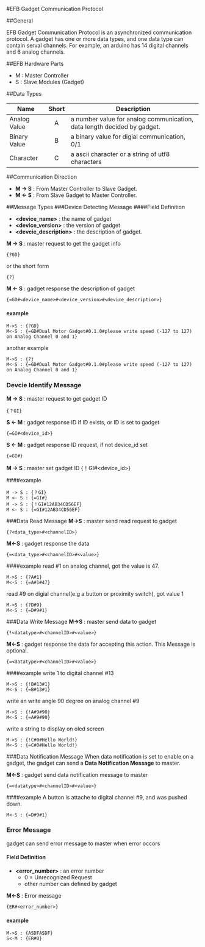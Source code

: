 #EFB Gadget Communication Protocol

##General

EFB Gadget Communication Protocol is an asynchronized communication protocol. A gadget has one or more data types, and one data type can contain serval channels. For example, an arduino has 14 digital channels and 6 analog channels.

##EFB Hardware Parts

* M : Master Controller
* S : Slave Modules (Gadget)

##Data Types

|      Name     | Short | Description |
|---------------|:-----:|-------------|
| Analog Value  |   A   | a number value for analog communication, data length decided by gadget. |
| Binary Value  |   B   | a binary value for digial communication, 0/1 |
| Character     |   C   | a ascii character or a string of utf8 characters |

##Communication Direction
* **M -> S** :  From Master Controller to Slave Gadget.
* **M <- S** :  From Slave Gadget to Master Controller.

##Message Types
###Device Detecting Message
####Field Definition
* **&lt;device_name>** : the name of gadget
* **&lt;device_version>** : the version of gadget
* **&lt;devcie_description>** : the description of gadget.

**M -> S** : master request to get the gadget info
```
{?GD}
```
or the short form
```
{?}
```
**M <- S** : gadget response the description of gadget
```
{=GD#<device_name>#<device_version>#<device_description>}
```
#### example
```
M->S : {?GD}
M<-S : {=GD#Dual Motor Gadget#0.1.0#please write speed (-127 to 127) on Analog Channel 0 and 1}
```
another example
```
M->S : {?}
M<-S : {=GD#Dual Motor Gadget#0.1.0#please write speed (-127 to 127) on Analog Channel 0 and 1}
```

### Devcie Identify Message
**M -> S** : master request to get gadget ID
```
{？GI}
```

**S <- M** : gadget response ID if ID exists, or ID is set to gadget
```
{=GI#<device_id>}
```

**S <- M** : gadget response ID request, if not device_id set
```
{=GI#}
```

**M -> S** : master set gadget ID
{！GI#<device_id>}

####example
```
M -> S : {？GI}
M <- S : {=GI#}
M -> S : {！GI#12AB34CD56EF}
M <- S : {=GI#12AB34CD56EF}
```

###Data Read Message
**M->S** : master send read request to gadget
```
{?<data_type>#<channelID>}
```
**M<-S** : gadget response the data
```
{=<data_type>#<channelID>#<value>}
```
####example
read #1 on analog channel, got the value is 47.
```
M->S : {?A#1}
M<-S : {=A#1#47}
```
read #9 on digial channel(e.g a button or proximity switch), got value 1
```
M->S : {?D#9}
M<-S : {=D#9#1}
```

###Data Write Message
**M->S** : master send data to gadget
```
{!<datatype>#<channelID>#<value>}
```
**M<-S** : gadget response the data for accepting this action. This Message is optional.
```
{=<datatype>#<channelID>#<value>}
```

####example
write 1 to digital channel #13
```
M->S : {!B#13#1}
M<-S : {=B#13#1}
```
write an write angle 90 degree on analog channel #9
```
M->S : {!A#9#90}
M<-S : {=A#9#90}
```
write a string to display on oled screen
```
M->S : {!C#0#Hello World!}
M<-S : {=C#0#Hello World!}
```

###Data Notification Message
When data notification is set to enable on a gadget, the gadget can send a **Data Notification Message** to master.

**M<-S** : gadget send data notification message to master
```
{=<datatype>#<channelID>#<value>}
```
####example
A button is attache to digital channel #9, and was pushed down.
```
M<-S : {=D#9#1}
```

### Error Message
gadget can send error message to master when error occors
#### Field Definition
* **&lt;error_number>** : an error number
  * 0 = Unrecognized Request
  * other number can defined by gadget

**M<-S** : Error message
```
{ER#<error_number>}
```
#### example
```
M->S : {ASDFASDF}
S<-M : {ER#0}
```

